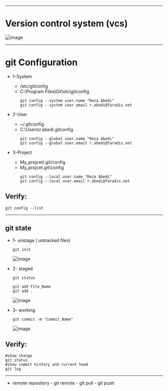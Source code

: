 
------------------------------------------------------------------------------------
# Version control system (vcs) 
![image](https://github.com/rezaabedi1365/Devops/assets/117336743/6455c93f-d8e1-4d94-8acc-d172af790592)

-----------------------------------------------------------------

# git Configuration 

* 1-System 
  - /etc/gitconfig
  - C:\Program Files\Git\etc\gitconfig
    ```
    git config --system user.name "Reza Abedi"
    git config --system user.email r.abedi@faradis.net
    ```
        
* 2-User 
  - ~/.gitconfig
  - C:\Users\r.abedi\.gitconfig
    ```
    git config --global user.name "Reza Abedi"
    git config --global user.email r.abedi@faradis.net
    ```
* 3-Project
  - My_projcet/.git/config
  - My_projcet\.git\config
    ```
    git config --local user.name "Reza Abedi"
    git config --local user.email r.abedi@faradis.net
    ```
## Verify:
```
git config --list
```

---------------------------------------------------------------------
## git state

* 1- unstage ( untracked files)
    ```
    git init
    ```
    ![image](https://github.com/rezaabedi1365/Devops/assets/117336743/3c2ab70e-8a9e-4425-9d91-755f8dc5196b)

* 2- staged 
    ```
    git status
    ```
    ```
    git add File_Name
    git add .
    ```
    ![image](https://github.com/rezaabedi1365/Devops/assets/117336743/8ac3ffac-cf53-492a-a531-7dfb57fda439)


* 3- working
    ```
    git commit -m "Commit_Name"
    ```
    ![image](https://github.com/rezaabedi1365/Devops/assets/117336743/c4e51818-d42d-4a69-84a7-85faeec49892)


## Verify:
```
#show change 
git status
#show commit history and current head
git log
```
  
----------------------------------------



* remote repository
      - git remote 
      - git pull 
      - git push 

 
